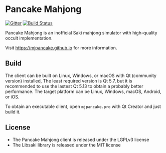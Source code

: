 # Pancake Mahjong

[![Gitter](https://badges.gitter.im/Join%20Chat.svg)](https://gitter.im/mjpancake)
[![Build Status](https://travis-ci.org/rolevax/mjpancake.svg?branch=develop)](https://travis-ci.org/rolevax/mjpancake)

Pancake Mahjong is an inofficial Saki mahjong simulator
with high-quality occult implementation.

Visit https://mjpancake.github.io for more information.

## Build

The client can be built on Linux, Windows, or macOS with
Qt (community version) installed, 
The least required version is Qt 5.7, 
but it is recommended to use the lastest Qt 5.13
to obtain a probably better performance.
The target platform can be Linux, Windows, macOS, Android, or iOS. 

To obtain an executable client,
open `mjpancake.pro` with Qt Creator and just build it.

## License

- The Pancake Mahjong client is released under the LGPLv3 license
- The Libsaki library is released under the MIT license

